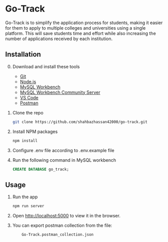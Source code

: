 # Go-Track
Go-Track is to simplify the application process for students, making it easier for them to apply to multiple colleges and universities using a single platform. This will save students time and effort while also increasing the number of applications received by each institution.

## Installation
0. Download and install these tools
    - [Git](https://git-scm.com/download/win)
    - [Node.js](https://nodejs.org/dist/v18.16.1/node-v18.16.1-x64.msi)
    - [MySQL Workbench](https://cdn.mysql.com//Downloads/MySQLGUITools/mysql-workbench-community-8.0.33-winx64.msi)
    - [MySQL Workbench Community Server](https://cdn.mysql.com//Downloads/MySQL-8.0/mysql-8.0.33-winx64.zip)
    - [VS Code](https://az764295.vo.msecnd.net/stable/660393deaaa6d1996740ff4880f1bad43768c814/VSCodeUserSetup-x64-1.80.0.exe)
    - [Postman](https://dl-agent.pstmn.io/download/latest/win64)

1. Clone the repo
   ```sh
   git clone https://github.com/shahbazhassan42000/go-track.git
    ```
2. Install NPM packages
    ```sh
    npm install
    ```
3. Configure .env file according to .env.example file

4. Run the following command in MySQL workbench
    ```SQL
    CREATE DATABASE go_track;
    ```

## Usage    
1. Run the app
    ```sh
    npm run server
    ```
2. Open [http://localhost:5000](http://localhost:5000) to view it in the browser.

3. You can export postman collection from the file: 
    ```sh
        Go-Track.postman_collection.json
    ```

